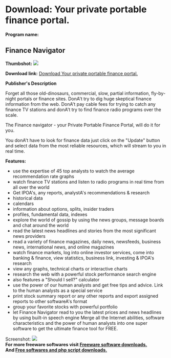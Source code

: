 # Download: Your private portable finance portal.

**Program name:**

## Finance Navigator

  
**Thumbshot:** ![](http://www.freewarefiles.com/screenshot/finance_navigator_md.gif)   
  
**Download link:** [Download Your private portable finance portal.](http://freesoftwares.boysofts.com/Finance-Navigator_program_1286.html)  
  


**Publisher's Description**  
  


Forget all those old-dinosaurs, commercial, slow, partial information, fly-by-night portals or finance sites. DonA't try to dig huge skeptical finance information from the web. DonA't pay cable fees for trying to catch any finance TV stations and donA't try to find finance radio programs over the scale. 

The Finance navigator - your Private Portable Finance Portal, will do it for you.

You donA't have to look for finance data just click on the "Update" button and select data from the most reliable resources, which will stream to you in real time.

**Features:**

  * use the expertise of 45 top analysts to watch the average recommendation rate graphs 
  * watch finance TV stations and listen to radio programs in real time from all over the world 
  * Get IPOA's, any reports, analystA's recommendations & research 
  * historical data 
  * calendars 
  * information about options, splits, insider traders 
  * profiles, fundamental data, indexes 
  * explore the world of gossip by using the news groups, message boards and chat around the world 
  * read the latest news headlines and stories from the most significant news providers 
  * read a variety of finance magazines, daily news, newsfeeds, business news, international news, and online magazines 
  * watch finance markets, log into online investor services, come into banking & finance, view statistics, business link, investing & IPOA's research 
  * view any graphs, technical charts or interactive charts 
  * research the web with a powerful stock performance search engine 
  * also features a "Should I sell?" calculator 
  * use the power of our human analysts and get free tips and advice. Link to the human analysts as a special service 
  * print stock summary report or any other reports and export assigned reports to other softwareA's format 
  * group your favorite stocks with powerful portfolio 
  * let Finance Navigator read to you the latest prices and news headlines by using built-in speech engine 
Merge all the Internet abilities, software characteristics and the power of human analysts into one super software to get the ultimate finance tool for FREE. 

  
  
Screenshot: ![](http://www.freewarefiles.com/screenshot/finance_navigator.gif)   
**For more freeware softwares visit [Freeware software downloads.](http://freesoftwares.boysofts.com/)**   
**And [Free softwares and php script downloads.](http://www.boysofts.com/)**
